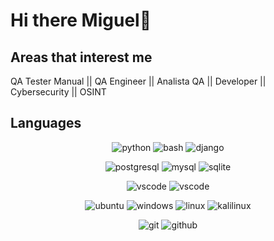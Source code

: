 # Hi there Miguel👋

## Areas that interest me
QA Tester Manual || QA Engineer || Analista QA || Developer || Cybersecurity || OSINT

## Languages
<p align="center">
<img src="https://img.shields.io/badge/python-FFFF00.svg?style=for-the-badge&logo=python&logoColor=0768a8&labelColor=ffffff" alt="python"></a>
  <img src="https://img.shields.io/badge/BASH-4a5057.svg?style=for-the-badge&logo=gnu-bash&logoColor=4a5057&labelColor=ffffff" alt="bash"></a>
  <img src="https://img.shields.io/badge/django-47474f.svg?style=for-the-badge&logo=django&logoColor=black&labelColor=ffffff" alt="django"></a>

<p align="center">
  <img src="https://img.shields.io/badge/postgresql-6566ba.svg?style=for-the-badge&logo=postgresql&logoColor=6566ba&labelColor=ffffff" alt="postgresql"></a>
  <img src="https://img.shields.io/badge/mysql-3aabe8.svg?style=for-the-badge&logo=mysql&logoColor=3aabe8&labelColor=ffffff" alt="mysql"></a>
  <img src="https://img.shields.io/badge/sqlite-1daede.svg?style=for-the-badge&logo=sqlite&logoColor=1daede&labelColor=ffffff" alt="sqlite"></a>
  
<p align="center">
<img src="https://img.shields.io/badge/vscode-blue.svg?style=for-the-badge&logo=visual-studio-code&labelColor=ffffff&logoColor=blue" alt="vscode">
<img src="https://img.shields.io/badge/sublimetext-black.svg?style=for-the-badge&logo=sublimetext&labelColor=ffffff&logoColor=orange" alt="vscode">


<p align="center">
  <img src="https://img.shields.io/badge/ubuntu-f7873b.svg?style=for-the-badge&logo=ubuntu&labelColor=ffffff&logoColor=f7873b" alt="ubuntu">
  <img src="https://img.shields.io/badge/windows-3795fa.svg?style=for-the-badge&logo=windows&logoColor=3795fa&labelColor=ffffff" alt="windows">
  <img src="https://img.shields.io/badge/linux-black.svg?style=for-the-badge&logo=linux&logoColor=black&labelColor=ffffff" alt="linux"></a>
  <img src="https://img.shields.io/badge/kalilinux-blue.svg?style=for-the-badge&logo=kalilinux&logoColor=blue&labelColor=ffffff" alt="kalilinux"></a>

<p align="center">
<img src="https://img.shields.io/badge/git-F05032.svg?style=for-the-badge&logo=git&logoColor=F05032&labelColor=ffffff" alt="git"></a>
<img src="https://img.shields.io/badge/github-black.svg?style=for-the-badge&logo=github&logoColor=black&labelColor=ffffff" alt="github"></a>
</a>
</a>



